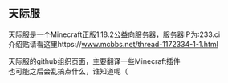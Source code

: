 ## 天际服

天际服是一个Minecraft正版1.18.2公益向服务器，服务器IP为:233.ci  
介绍贴请看这里https://www.mcbbs.net/thread-1172334-1-1.html  
  
天际服的github组织页面，主要翻译一些Minecraft插件   
也可能之后会乱搞点什么，谁知道呢（
